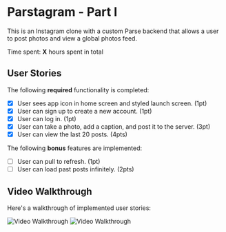 # Parstagram - Part I

This is an Instagram clone with a custom Parse backend that allows a user to post photos and view a global photos feed.

Time spent: **X** hours spent in total

## User Stories

The following **required** functionality is completed:

- [x] User sees app icon in home screen and styled launch screen. (1pt)
- [x] User can sign up to create a new account. (1pt)
- [x] User can log in. (1pt)
- [x] User can take a photo, add a caption, and post it to the server. (3pt)
- [x] User can view the last 20 posts. (4pts)

The following **bonus** features are implemented:

- [ ] User can pull to refresh. (1pt)
- [ ] User can load past posts infinitely. (2pts)

## Video Walkthrough

Here's a walkthrough of implemented user stories:


<img src='https://media.giphy.com/media/gH4i3vUJ8yQEtjDzKP/giphy.gif' title='Video Walkthrough' width='' alt='Video Walkthrough' />
<img src='https://media.giphy.com/media/QN0VyEjQoITL6Vejpx/giphy.gif' title='Video Walkthrough' width='' alt='Video Walkthrough' />

